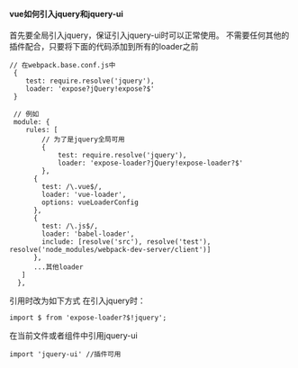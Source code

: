 #### vue如何引入jquery和jquery-ui
首先要全局引入jquery，保证引入jquery-ui时可以正常使用。
不需要任何其他的插件配合，只要将下面的代码添加到所有的loader之前

```
// 在webpack.base.conf.js中
 {
    test: require.resolve('jquery'),
    loader: 'expose?jQuery!expose?$'
 }
 
 // 例如
 module: {
    rules: [
        // 为了是jquery全局可用
        {
            test: require.resolve('jquery'),
            loader: 'expose-loader?jQuery!expose-loader?$'
        },
      {
        test: /\.vue$/,
        loader: 'vue-loader',
        options: vueLoaderConfig
      },
      {
        test: /\.js$/,
        loader: 'babel-loader',
        include: [resolve('src'), resolve('test'), resolve('node_modules/webpack-dev-server/client')]
      },
      ...其他loader
   ]
  },
```
引用时改为如下方式
在引入jquery时：
```
import $ from 'expose-loader?$!jquery';
```
在当前文件或者组件中引用jquery-ui
```
import 'jquery-ui' //插件可用 
```
